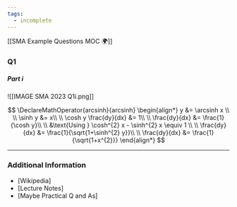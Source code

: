 ```yaml
---
tags:
  - incomplete
---
```

[[SMA Example Questions MOC 🌍]]

### Q1
##### Part i
![[IMAGE SMA 2023 Q1i.png]]

$$
\DeclareMathOperator{arcsinh}{arcsinh}
\begin{align*}
y &= \arcsinh x \\
\\
\sinh y &= x\\
\\
\cosh y \frac{dy}{dx} &= 1\\
\\
\frac{dy}{dx} &= \frac{1}{\cosh y}\\
\\
&\text{Using } \cosh^{2} x - \sinh^{2} x \equiv 1 \\
\\
\frac{dy}{dx} &= \frac{1}{\sqrt{1+\sinh^{2} y}}\\
\\
\frac{dy}{dx} &= \frac{1}{\sqrt{1+x^{2}}}
\end{align*}
$$




---
### Additional Information

- [Wikipedia]
- [Lecture Notes]
- [Maybe Practical Q and As]
